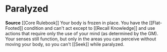 ﻿---
id: '28'
name: Paralyzed
source: null

---
# Paralyzed

**Source** [[Core Rulebook]]
Your body is frozen in place. You have the [[Flat-Footed]] condition and can't act except to [[Recall Knowledge]] and use actions that require only the use of your mind (as determined by the GM). Your senses still function, but only in the areas you can perceive without moving your body, so you can't [[Seek]] while paralyzed.